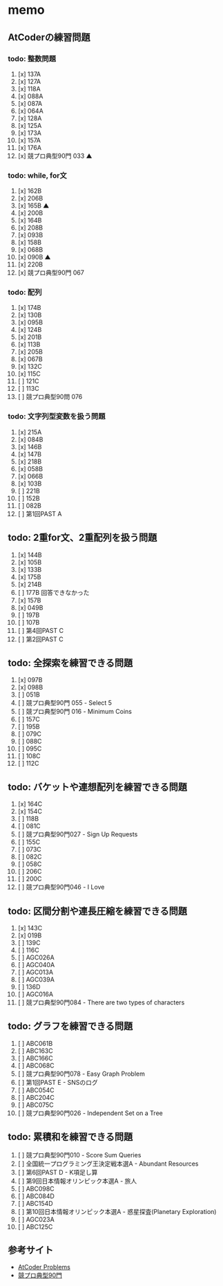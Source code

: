 # memo

## AtCoderの練習問題
### todo: 整数問題
1. [x] 137A
2. [x] 127A
3. [x] 118A
4. [x] 088A
5. [x] 087A
6. [x] 064A
7. [x] 128A
8. [x] 125A
9. [x] 173A
10. [x] 157A
11. [x] 176A
12. [x] 競プロ典型90門 033 ▲

### todo: while, for文
1. [x] 162B
2. [x] 206B
3. [x] 165B ▲
4. [x] 200B
5. [x] 164B
6. [x] 208B
7. [x] 093B
8. [x] 158B
9. [x] 068B
10. [x] 090B ▲
11. [x] 220B
12. [x] 競プロ典型90門 067

### todo: 配列
1. [x] 174B
2. [x] 130B
3. [x] 095B
4. [x] 124B
5. [x] 201B
6. [x] 113B
7. [x] 205B
8. [x] 067B
9. [x] 132C
10. [x] 115C
11. [ ] 121C
12. [ ] 113C
13. [ ] 競プロ典型90問 076

### todo: 文字列型変数を扱う問題
1. [x] 215A
2. [x] 084B
3. [x] 146B
4. [x] 147B
5. [x] 218B
6. [x] 058B
7. [x] 066B
8. [x] 103B
9. [ ] 221B
10. [ ] 152B
11. [ ] 082B
12. [ ] 第1回PAST A

## todo: 2重for文、2重配列を扱う問題
1. [x] 144B
2. [x] 105B
3. [x] 133B
4. [x] 175B
5. [x] 214B
6. [ ] 177B 回答できなかった
7. [x] 157B
8. [x] 049B
9. [ ] 197B
10. [ ] 107B
11. [ ] 第4回PAST C
12. [ ] 第2回PAST C

## todo: 全探索を練習できる問題
1. [x] 097B
2. [x] 098B
3. [ ] 051B
4. [ ] 競プロ典型90門 055 - Select 5
5. [ ] 競プロ典型90門 016 - Minimum Coins
6. [ ] 157C
7. [ ] 195B
8. [ ] 079C
9. [ ] 088C
10. [ ] 095C
11. [ ] 108C
12. [ ] 112C

## todo: バケットや連想配列を練習できる問題
1. [x] 164C
2. [x] 154C
3. [ ] 118B
4. [ ] 081C
5. [ ] 競プロ典型90門027 - Sign Up Requests
6. [ ] 155C
7. [ ] 073C
8. [ ] 082C
9. [ ] 058C
10. [ ] 206C
11. [ ] 200C
12. [ ] 競プロ典型90門046 - I Love

## todo: 区間分割や連長圧縮を練習できる問題
1. [x] 143C
2. [x] 019B
3. [ ] 139C
4. [ ] 116C
5. [ ] AGC026A
6. [ ] AGC040A
7. [ ] AGC013A
8. [ ] AGC039A
9. [ ] 136D
10. [ ] AGC016A
11. [ ] 競プロ典型90門084 - There are two types of characters

## todo: グラフを練習できる問題
1. [ ] ABC061B
2. [ ] ABC163C
3. [ ] ABC166C
4. [ ] ABC068C
5. [ ] 競プロ典型90門078 - Easy Graph Problem
6. [ ] 第1回PAST E - SNSのログ
7. [ ] ABC054C
8. [ ] ABC204C
9. [ ] ABC075C
10. [ ] 競プロ典型90門026 - Independent Set on a Tree

## todo: 累積和を練習できる問題
1. [ ] 競プロ典型90門010 - Score Sum Queries
2. [ ] 全国統一プログラミング王決定戦本選A - Abundant Resources
3. [ ] 第6回PAST D - K項足し算
4. [ ] 第9回日本情報オリンピック本選A - 旅人
5. [ ] ABC098C
6. [ ] ABC084D
7. [ ] ABC154D
8. [ ] 第10回日本情報オリンピック本選A - 惑星探査(Planetary Exploration)
9. [ ] AGC023A
10. [ ] ABC125C

## 参考サイト
- [AtCoder Problems](https://kenkoooo.com/atcoder/)
- [競プロ典型90門](https://atcoder.jp/contests/typical90)

